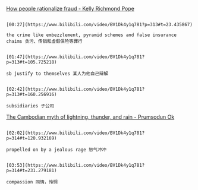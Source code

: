 [How people rationalize fraud - Kelly Richmond Pope](https://www.bilibili.com/video/BV1Dk4y1q781?p=313)

```ad-note

[00:27](https://www.bilibili.com/video/BV1Dk4y1q781?p=313#t=23.435867)

the crime like embezzlement, pyramid schemes and false insurance chaims 贪污、传销和虚假保险等罪行
```

```ad-note

[01:47](https://www.bilibili.com/video/BV1Dk4y1q781?p=313#t=105.725218)

sb justify to themselves 某人为他自己辩解
```

```ad-note

[02:42](https://www.bilibili.com/video/BV1Dk4y1q781?p=313#t=160.256916)

subsidiaries 子公司
```

[The Cambodian myth of lightning, thunder, and rain - Prumsodun Ok](https://www.bilibili.com/video/BV1Dk4y1q781?p=314)


```ad-note

[02:02](https://www.bilibili.com/video/BV1Dk4y1q781?p=314#t=120.932169)

propelled on by a jealous rage 怒气冲冲
```

```ad-note

[03:53](https://www.bilibili.com/video/BV1Dk4y1q781?p=314#t=231.279181)

compassion 同情，怜悯
```